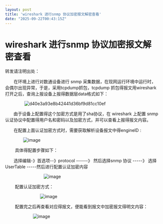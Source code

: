 ```yaml
---
layout: post
title: 'wireshark 进行snmp 协议加密报文解密查看'
date: "2025-09-22T00:43:15Z"
---
```

wireshark 进行snmp 协议加密报文解密查看
===========================

转发请注明出处：

　　在环境上进行对数通设备进行 snmp 采集数据，在现网运行环境中运行时，会偶尔出现异常，于是，采用tcpdump抓包，tcpdump 抓包得报文用wireshark打开之后，查询上报设备上报得数据层data格式如下：

                ![d40e3a93e8b42441d36bf9d81cc10ef](https://img2024.cnblogs.com/blog/1110857/202509/1110857-20250920222518354-1680657357.png)

       由于设备上配置得这个加密方式是用了sha协议，在 wireshark 上配置 snmp 认证协议中配置得用户名和密码以及加密方式，并可以查看上报得报文内容。

　　在配置上面认证加密方式时，需要获取解析设备报文中得engineID :

               ![image](https://img2024.cnblogs.com/blog/1110857/202509/1110857-20250920222836402-869440486.png)

 　　具体得配置步骤如下：

　　选择编辑-》首选项--》protocol ------》 然后选择snmp 协议 -----》 选择 UserTable -----然后进行配置认证加密内容

                                ![image](https://img2024.cnblogs.com/blog/1110857/202509/1110857-20250920223001062-815425715.png)

 　　配置认证加密方式：

                             ![image](https://img2024.cnblogs.com/blog/1110857/202509/1110857-20250920223139569-383514104.png)

 　　配置完之后再查看对应得报文，便能看到报文中加密报文得明文内容：

                       ![image](https://img2024.cnblogs.com/blog/1110857/202509/1110857-20250920223259786-1484301803.png)